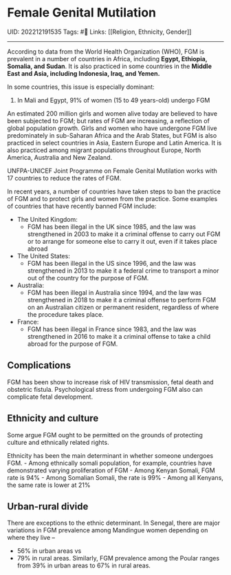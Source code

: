 # Female Genital Mutilation
UID: 202212191535
Tags: #🌱 
Links: [[Religion, Ethnicity, Gender]]

----
According to data from the World Health Organization (WHO), FGM is prevalent in a number of countries in Africa, including **Egypt, Ethiopia, Somalia, and Sudan**. It is also practiced in some countries in the **Middle East and Asia, including Indonesia, Iraq, and Yemen.**

In some countries, this issue is especially dominant:
1. In Mali and Egypt, 91% of women (15 to 49 years-old) undergo FGM

An estimated 200 million girls and women alive today are believed to have been subjected to FGM; but rates of FGM are increasing, a reflection of global population growth. Girls and women who have undergone FGM live predominately in sub-Saharan Africa and the Arab States, but FGM is also practiced in select countries in Asia, Eastern Europe and Latin America. It is also practiced among migrant populations throughout Europe, North America, Australia and New Zealand.

UNFPA-UNICEF Joint Programme on Female Genital Mutilation works with 17 countries to reduce the rates of FGM.

In recent years, a number of countries have taken steps to ban the practice of FGM and to protect girls and women from the practice. Some examples of countries that have recently banned FGM include:
- The United Kingdom: 
	- FGM has been illegal in the UK since 1985, and the law was strengthened in 2003 to make it a criminal offense to carry out FGM or to arrange for someone else to carry it out, even if it takes place abroad 
- The United States: 
	- FGM has been illegal in the US since 1996, and the law was strengthened in 2013 to make it a federal crime to transport a minor out of the country for the purpose of FGM.
- Australia: 
	- FGM has been illegal in Australia since 1994, and the law was strengthened in 2018 to make it a criminal offense to perform FGM on an Australian citizen or permanent resident, regardless of where the procedure takes place.
- France: 
	- FGM has been illegal in France since 1983, and the law was strengthened in 2016 to make it a criminal offense to take a child abroad for the purpose of FGM.

## Complications
FGM has been show to increase risk of HIV transmission, fetal death and obstetric fistula. Psychological stress from undergoing FGM also can complicate fetal development.

## Ethnicity and culture
Some argue FGM ought to be permitted on the grounds of protecting culture and ethnically related rights.

Ethnicity has been the main determinant in whether someone undergoes FGM.
	- Among ethnically somali population, for example, countries have demonstrated varying proliferation of FGM
		- Among Kenyan Somali, FGM rate is 94%
		- Among Somalian Somali, the rate is 99%
		- Among all Kenyans, the same rate is lower at 21%

## Urban-rural divide
There are exceptions to the ethnic determinant. In Senegal, there are major variations in FGM prevalence among Mandingue women depending on where they live – 
- 56% in urban areas vs 
- 79% in rural areas. 
Similarly, FGM prevalence among the Poular ranges from 39% in urban areas to 67% in rural areas.